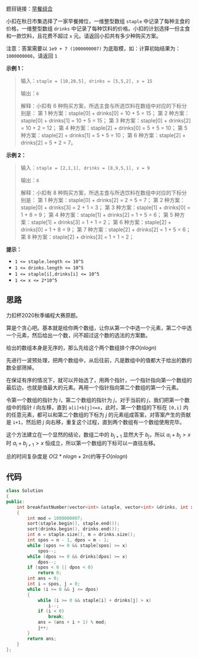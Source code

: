 题目链接：[早餐组合](https://leetcode-cn.com/problems/2vYnGI/)

小扣在秋日市集选择了一家早餐摊位，一维整型数组 `staple` 中记录了每种主食的价格，一维整型数组 `drinks` 中记录了每种饮料的价格。小扣的计划选择一份主食和一款饮料，且花费不超过 `x` 元。请返回小扣共有多少种购买方案。

注意：答案需要以 `1e9 + 7 (1000000007)` 为底取模，如：计算初始结果为：`1000000008`，请返回 `1`

**示例 1：**

> 输入：`staple = [10,20,5], drinks = [5,5,2], x = 15`
>
> 输出：`6`
>
> 解释：小扣有 6 种购买方案，所选主食与所选饮料在数组中对应的下标分别是：
> 第 1 种方案：staple[0] + drinks[0] = 10 + 5 = 15；
> 第 2 种方案：staple[0] + drinks[1] = 10 + 5 = 15；
> 第 3 种方案：staple[0] + drinks[2] = 10 + 2 = 12；
> 第 4 种方案：staple[2] + drinks[0] = 5 + 5 = 10；
> 第 5 种方案：staple[2] + drinks[1] = 5 + 5 = 10；
> 第 6 种方案：staple[2] + drinks[2] = 5 + 2 = 7。

**示例 2：**

> 输入：`staple = [2,1,1], drinks = [8,9,5,1], x = 9`
>
> 输出：`8`
>
> 解释：小扣有 8 种购买方案，所选主食与所选饮料在数组中对应的下标分别是：
> 第 1 种方案：staple[0] + drinks[2] = 2 + 5 = 7；
> 第 2 种方案：staple[0] + drinks[3] = 2 + 1 = 3；
> 第 3 种方案：staple[1] + drinks[0] = 1 + 8 = 9；
> 第 4 种方案：staple[1] + drinks[2] = 1 + 5 = 6；
> 第 5 种方案：staple[1] + drinks[3] = 1 + 1 = 2；
> 第 6 种方案：staple[2] + drinks[0] = 1 + 8 = 9；
> 第 7 种方案：staple[2] + drinks[2] = 1 + 5 = 6；
> 第 8 种方案：staple[2] + drinks[3] = 1 + 1 = 2；

**提示：**

- `1 <= staple.length <= 10^5`
- `1 <= drinks.length <= 10^5`
- `1 <= staple[i],drinks[i] <= 10^5`
- `1 <= x <= 2*10^5`

## 思路

力扣杯2020秋季编程大赛原题。

算是个贪心吧。基本就是给你两个数组，让你从第一个中选一个元素，第二个中选一个元素，然后给出一个数，问不超过这个数的选法的方案数。

给出的数组本身是无序的，那么先给这个两个数组排个序$O(nlogn)$

先进行一波预处理，把两个数组中，从后往前，凡是数组中的值都大于给出的数的数全部筛掉。

在保证有序的情况下，就可以开始选了，用两个指针，一个指针指向第一个数组的最后边，也就是值最大的元素。再用一个指针指向第二个数组的第一个元素。

令第一个数组的指针为 $i$，第二个数组的指针为 $j$，对于当前的 $j$，我们把第一个数组中的指针 $i$ 向左移，直到 `a[i]+b[j]<=x`，此时，第一个数组的下标在 `[0,i]` 内的任意元素，都可以和第二个数组的下标为 $j$ 的元素组成答案，对答案产生的贡献是 `i+1`，然后把 $j$ 向右移，重复这个过程，直到两个数组有一个数组使用完毕。

这个方法建立在一个显然的结论，数组二中的 $b_{j+1}$ 显然大于 $b_j$，所以 $a_i+b_j>x$ 时 $a_i+b_{j+1}>x$ 恒成立，所以第一个数组的下标可以一直往左移。

总的时间复杂度是 $O(2*nlogn+2n)$约等于$O(nlogn)$

## 代码

```cpp
class Solution
{
public:
    int breakfastNumber(vector<int> &staple, vector<int> &drinks, int x)
    {
        int mod = 1000000007;
        sort(staple.begin(), staple.end());
        sort(drinks.begin(), drinks.end());
        int n = staple.size(), m = drinks.size();
        int spos = n - 1, dpos = m - 1;
        while (spos >= 0 && staple[spos] >= x)
            spos--;
        while (dpos >= 0 && drinks[dpos] >= x)
            dpos--;
        if (spos < 0 || dpos < 0)
            return 0;
        int ans = 0;
        int i = spos, j = 0;
        while (i >= 0 && j <= dpos)
        {
            while (i >= 0 && staple[i] + drinks[j] > x)
                i--;
            if (i < 0)
                break;
            ans = (ans + i + 1) % mod;
            j++;
        }
        return ans;
    }
};
```

